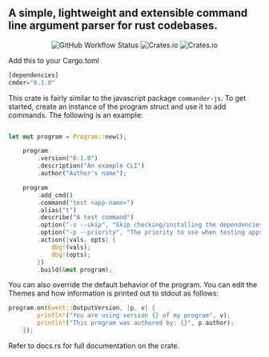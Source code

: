 ## A simple, lightweight and extensible command line argument parser for rust codebases.

<p align="center" > 
<img alt="GitHub Workflow Status" src="https://img.shields.io/github/workflow/status/ndaba1/cmder/cmder-ci-workflow">
<img alt="Crates.io" src="https://img.shields.io/crates/d/cmder">
<img alt="Crates.io" src="https://img.shields.io/crates/v/cmder">
</p>

Add this to your Cargo.toml
```rust
[dependencies]
cmder="0.1.0"
```

This crate is fairly similar to the javascript package `commander-js`. To get started, create an instance of the program struct and use it to add commands. The following is an example:

```rust

let mut program = Program::new();

    program
        .version("0.1.0")
        .description("An example CLI")
        .author("Author's name");

    program
        .add_cmd()
        .command("test <app-name>")
        .alias("t")
        .describe("A test command")
        .option("-s --skip", "Skip checking/installing the dependencies")
        .option("-p --priority", "The priority to use when testing apps")
        .action(|vals, opts| {
            dbg!(vals);
            dbg!(opts);
        })
        .build(&mut program);

```

You can also override the default behavior of the program. You can edit the Themes and how information is printed out to stdout as follows:

```rust
program.on(Event::OutputVersion, |p, v| {
        println!("You are using version {} of my program", v);
        println!("This program was authored by: {}", p.author);
    });
```

Refer to docs.rs for full documentation on the crate.